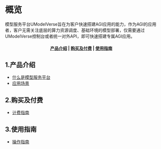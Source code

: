 
# 概览

模型服务平台UModelVerse旨在为客户快速搭建AGI应用的能力，作为AGI的应用者，客户无需关注底层的算力资源调度、基础环境的模型部署，仅需要通过UModelVerse控制台或者统一对外API，即可快速搭建专属AGI应用。


#### <center>[产品介绍](#1产品介绍)   |   [购买及付费](#2购买及付费)   |   [使用指南](#3使用指南)   

## 1.产品介绍

*  [什么是模型服务平台](/modelverse/introduction.md)
*  [应用场景](/modelverse/introduction.md)


## 2.购买及付费

* [计费指南](/modelverse/price.md)


## 3.使用指南
* [操作指南](/modelverse/guide.md)


